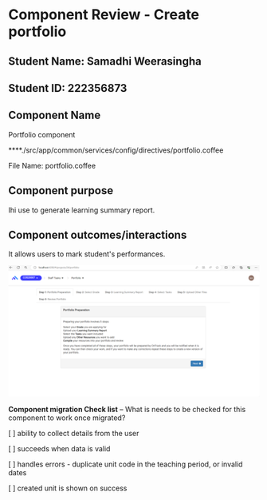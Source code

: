 # Component Review - Create portfolio 

## Student Name: Samadhi Weerasingha

## Student ID: 222356873

## Component Name
Portfolio component

\*\*\*\*./src/app/common/services/config/directives/portfolio.coffee

File Name: portfolio.coffee

## Component purpose

Ihi use to generate learning summary report.

## Component outcomes/interactions

It allows users to mark student's performances.

![eisting modal](./Component%20Reviews/Resources/portfolio.png)


**Component migration Check list** – What is needs to be checked for this component to work once
migrated?

[ ] ability to collect details from the user

[ ] succeeds when data is valid

[ ] handles errors - duplicate unit code in the teaching period, or invalid dates

[ ] created unit is shown on success
